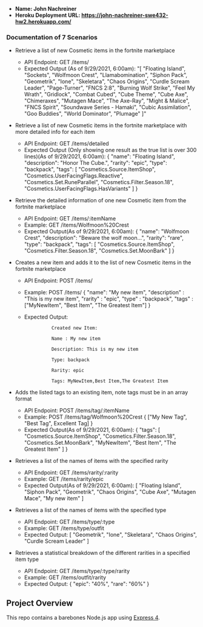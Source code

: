 * **Name: John Nachreiner** 
* **Heroku Deployment URL: https://john-nachreiner-swe432-hw2.herokuapp.com/**

### Documentation of 7 Scenarios

* Retrieve a list of new Cosmetic items in the fortnite marketplace
  * API Endpoint: GET /items/
  * Expected Output (As of 9/29/2021, 6:00am): "[
                        "Floating Island",
                        "Sockets",
                        "Wolfmoon Crest",
                        "Llamabomination",
                        "Siphon Pack",
                        "Geometrik",
                        "Ione",
                        "Skeletara",
                        "Chaos Origins",
                        "Curdle Scream Leader",
                        "Page-Turner",
                        "FNCS 2:8",
                        "Burning Wolf Strike",
                        "Feel My Wrath",
                        "Gridlock",
                        "Combat Cubed",
                        "Cube Theme",
                        "Cube Axe",
                        "Chimeraxes",
                        "Mutagen Mace",
                        "The Axe-Ray",
                        "Might & Malice",
                        "FNCS Spirit",
                        "Soundwave Series - Hamaki",
                        "Cubic Assimilation",
                        "Goo Buddies",
                        "World Dominator",
                        "Plumage"
                    ]"

* Retrieve a list of new Cosmetic items in the fortnite marketplace with more detailed info for each item
  * API Endpoint: GET /items/detailed
  * Expected Output (Only showing one result as the true list is over 300 lines)(As of 9/29/2021, 6:00am):
    {
        "name": "Floating Island",
        "description": "Honor The Cube.",
        "rarity": "epic",
        "type": "backpack",
        "tags": [
            "Cosmetics.Source.ItemShop",
            "Cosmetics.UserFacingFlags.Reactive",
            "Cosmetics.Set.RuneParallel",
            "Cosmetics.Filter.Season.18",
            "Cosmetics.UserFacingFlags.HasVariants"
          ]
    }

* Retrieve the detailed information of one new Cosmetic item from the fortnite marketplace
  * API Endpoint: GET /items/:itemName
  * Example: GET /items/Wolfmoon%20Crest
  * Expected Output(As of 9/29/2021, 6:00am):
  {
    "name": "Wolfmoon Crest",
    "description": "Beware the wolf moon...",
    "rarity": "rare",
    "type": "backpack",
    "tags": [
        "Cosmetics.Source.ItemShop",
        "Cosmetics.Filter.Season.18",
        "Cosmetics.Set.MoonBark"
    ]
  }

* Creates a new item and adds it to the list of new Cosmetic items in the fortnite marketplace
  * API Endpoint: POST /items/
  * Example: POST /items/
  {
    "name": "My new item",
    "description" : "This is my new item",
    "rarity" : "epic",
    "type" : "backpack",
    "tags" : ["MyNewItem", "Best Item", "The Greatest Item"]
  }
  * Expected Output:

                  Created new Item:

                  Name : My new item

                  Description: This is my new item

                  Type: backpack

                  Rarity: epic

                  Tags: MyNewItem,Best Item,The Greatest Item

* Adds the listed tags to an existing item, note tags must be in an array format
  * API Endpoint: POST /items/tag/:itemName
  * Example: POST /items/tag/Wolfmoon%20Crest
  {
    ["My New Tag", "Best Tag", Excellent Tag]
  }
  * Expected Output(As of 9/29/2021, 6:00am): 
                    {
                      "tags": [
                          "Cosmetics.Source.ItemShop",
                          "Cosmetics.Filter.Season.18",
                          "Cosmetics.Set.MoonBark",
                          "MyNewItem",
                          "Best Item",
                          "The Greatest Item"
                          ]
                    }

* Retrieves a list of the names of items with the specified rarity
  * API Endpoint: GET /items/rarity/:rarity
  * Example: GET /items/rarity/epic
  * Expected Output(As of 9/29/2021, 6:00am): 
                    [
                      "Floating Island",
                      "Siphon Pack",
                      "Geometrik",
                      "Chaos Origins",
                      "Cube Axe",
                      "Mutagen Mace",
                      "My new item"
                    ]

* Retrieves a list of the names of items with the specified type
  * API Endpoint: GET /items/type/:type
  * Example: GET /items/type/outfit
  * Expected Output: 
                  [
                    "Geometrik",
                    "Ione",
                    "Skeletara",
                    "Chaos Origins",
                    "Curdle Scream Leader"
                  ]

* Retrieves a statistical breakdown of the different rarities in a specified item type
  * API Endpoint: GET /items/type/:type/rarity
  * Example: GET /items/outfit/rarity
  * Expected Output: 
                    {
                        "epic": "40%",
                        "rare": "60%"
                    }

## Project Overview

This repo contains a barebones Node.js app using [Express 4](http://expressjs.com/). 